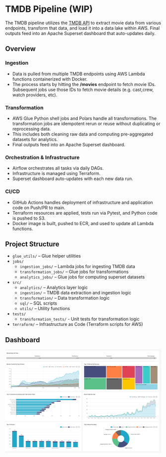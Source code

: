 # TMDB Pipeline (WIP)
The TMDB pipeline utilizes the [TMDB API](https://developer.themoviedb.org/docs/getting-started) to extract movie data from various endpoints, transform that data, and load it into a data lake within AWS. Final outputs feed into an Apache Superset dashboard that auto-updates daily.

## Overview

### Ingestion
- Data is pulled from multiple TMDB endpoints using AWS Lambda functions containerized with Docker.
- The process starts by hitting the **/movies**  endpoint to fetch movie IDs. Subsequent jobs use those IDs to fetch movie details (e.g. cast,crew, watch providers, etc).

### Transformation
- AWS Glue Python shell jobs and Polars handle all transformations. The transformation jobs are idempotent rerun or reuse without duplicating or reprocessing data.
- This includes both cleaning raw data and computing pre-aggregated datasets for analytics.
- Final outputs feed into an Apache Superset dashboard.

### Orchestration & Infrastructure
- Airflow orchestrates all tasks via daily DAGs.
- Infrastructure is managed using Terraform.
- Superset dashboard auto-updates with each new data run.

### CI/CD
- GitHub Actions handles deployment of infrastructure and application code on Push/PR to main.
- Terraform resources are applied, tests run via Pytest, and Python code is pushed to S3.
- Docker image is built, pushed to ECR, and used to update all Lambda functions.


## Project Structure
- `glue_utils/` – Glue helper utilities  
- `jobs/`  
  - `ingestion_jobs/` – Lambda jobs for ingesting TMDB data  
  - `transformation_jobs/` – Glue jobs for transformations  
  - `analytics_jobs/` – Glue jobs for computing superset datasets
- `src/`  
  - `analytics/` – Analytics layer logic  
  - `ingestion/` – TMDB data extraction and ingestion logic  
  - `transformation/` – Data transformation logic  
  - `sql/` – SQL scripts
  - `utils/` – Utility functions 
- `tests/` 
  - `transformation_tests/`  - Unit tests for transformation logic
- `terraform/` – Infrastructure as Code (Terraform scripts for AWS)  



## Dashboard
![alt text](images/dashboard.jpg)

